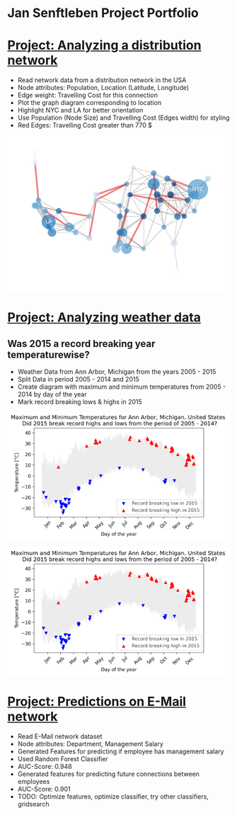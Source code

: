 # Jan Senftleben Project Portfolio


# [Project: Analyzing a distribution network](https://github.com/janS95/analyzing_a_distribution_network)

* Read network data from a distribution network in the USA
* Node attributes: Population, Location (Latitude, Longitude)
* Edge weight: Travelling Cost for this connection
* Plot the graph diagram corresponding to location
* Highlight NYC and LA for better orientation
* Use Population (Node Size) and Travelling Cost (Edges width) for styling
* Red Edges: Travelling Cost greater than 770 $

![alt text](/images/network.png "Distribution Network")


# [Project: Analyzing weather data](https://github.com/janS95/analyzing_weather_data)
## Was 2015 a record breaking year temperaturewise?

* Weather Data from Ann Arbor, Michigan from the years 2005 - 2015
* Split Data in period 2005 - 2014 and 2015
* Create diagram with maximum and minimum temperatures from 2005 - 2014 by day of the year
* Mark record breaking lows & highs in 2015

<img src="images/weather_resized.png" alt="">

![alt_text](/images/weather_resized.png "Weather")


# [Project: Predictions on E-Mail network](https://github.com/janS95/predictions_on_email_network)

* Read E-Mail network dataset
* Node attributes: Department, Management Salary
* Generated Features for predicting if employee has management salary
* Used Random Forest Classifier
* AUC-Score: 0.948
* Generated features for predicting future connections between employees
* AUC-Score: 0.901
* TODO: Optimize features, optimize classifier, try other classifiers, gridsearch
